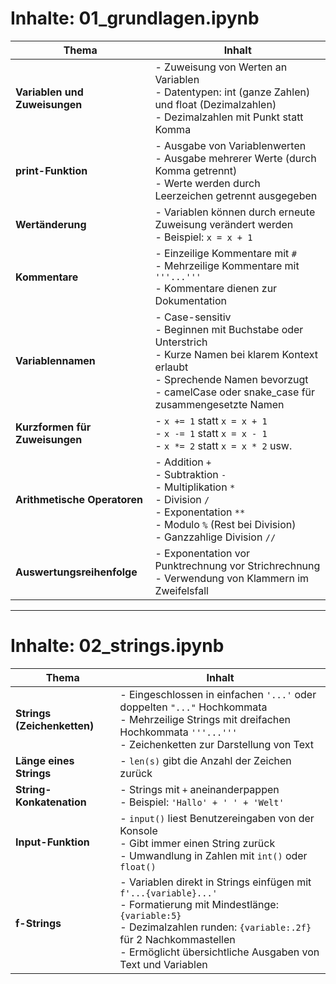 # Inhalte: 01_grundlagen.ipynb

| **Thema** | **Inhalt** |
|-----------|------------|
| **Variablen und Zuweisungen** | - Zuweisung von Werten an Variablen<br>- Datentypen: int (ganze Zahlen) und float (Dezimalzahlen)<br>- Dezimalzahlen mit Punkt statt Komma |
| **print-Funktion** | - Ausgabe von Variablenwerten<br>- Ausgabe mehrerer Werte (durch Komma getrennt)<br>- Werte werden durch Leerzeichen getrennt ausgegeben |
| **Wertänderung** | - Variablen können durch erneute Zuweisung verändert werden<br>- Beispiel: `x = x + 1` |
| **Kommentare** | - Einzeilige Kommentare mit `#`<br>- Mehrzeilige Kommentare mit `'''...'''`<br>- Kommentare dienen zur Dokumentation |
| **Variablennamen** | - Case-sensitiv<br>- Beginnen mit Buchstabe oder Unterstrich<br>- Kurze Namen bei klarem Kontext erlaubt<br>- Sprechende Namen bevorzugt<br>- camelCase oder snake_case für zusammengesetzte Namen |
| **Kurzformen für Zuweisungen** | - `x += 1` statt `x = x + 1`<br>- `x -= 1` statt `x = x - 1`<br>- `x *= 2` statt `x = x * 2` usw. |
| **Arithmetische Operatoren** | - Addition `+`<br>- Subtraktion `-`<br>- Multiplikation `*`<br>- Division `/`<br>- Exponentation `**`<br>- Modulo `%` (Rest bei Division)<br>- Ganzzahlige Division `//` |
| **Auswertungsreihenfolge** | - Exponentation vor Punktrechnung vor Strichrechnung<br>- Verwendung von Klammern im Zweifelsfall |

---

# Inhalte: 02_strings.ipynb

| **Thema** | **Inhalt** |
|-----------|------------|
| **Strings (Zeichenketten)** | - Eingeschlossen in einfachen `'...'` oder doppelten `"..."` Hochkommata<br>- Mehrzeilige Strings mit dreifachen Hochkommata `'''...'''`<br>- Zeichenketten zur Darstellung von Text |
| **Länge eines Strings** | - `len(s)` gibt die Anzahl der Zeichen zurück |
| **String-Konkatenation** | - Strings mit `+` aneinanderpappen<br>- Beispiel: `'Hallo' + ' ' + 'Welt'` |
| **Input-Funktion** | - `input()` liest Benutzereingaben von der Konsole<br>- Gibt immer einen String zurück<br>- Umwandlung in Zahlen mit `int()` oder `float()` |
| **f-Strings** | - Variablen direkt in Strings einfügen mit `f'...{variable}...'`<br>- Formatierung mit Mindestlänge: `{variable:5}`<br>- Dezimalzahlen runden: `{variable:.2f}` für 2 Nachkommastellen<br>- Ermöglicht übersichtliche Ausgaben von Text und Variablen |
